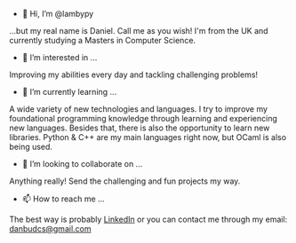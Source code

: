 - 👋 Hi, I’m @lambypy

...but my real name is Daniel. Call me as you wish! I'm from the UK and currently studying a Masters in Computer Science.

- 👀 I’m interested in ...

Improving my abilities every day and tackling challenging problems!

- 🌱 I’m currently learning ...

A wide variety of new technologies and languages. I try to improve my foundational programming knowledge through learning and experiencing new languages. Besides that, there is also the opportunity to learn new libraries. Python & C++ are my main languages right now, but OCaml is also being used.

- 💞️ I’m looking to collaborate on ...

Anything really! Send the challenging and fun projects my way.

- 📫 How to reach me ...

The best way is probably [LinkedIn](https://www.linkedin.com/in/daniel-lambert98/) or you can contact me through my email: danbudcs@gmail.com


